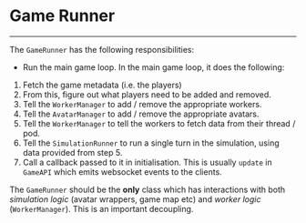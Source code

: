 # Game Runner

---

The `GameRunner` has the following responsibilities:
    
* Run the main game loop. In the main game loop, it does the following:
1. Fetch the game metadata (i.e. the players)
2. From this, figure out what players need to be added and removed. 
3. Tell the `WorkerManager` to add / remove the appropriate workers.
4. Tell the `AvatarManager` to add / remove the appropriate avatars. 
5. Tell the `WorkerManager` to tell the workers to fetch data from their thread / pod.
6. Tell the `SimulationRunner` to run a single turn in the simulation, using data provided from step 5. 
7. Call a callback passed to it in initialisation. This is usually `update` in `GameAPI` which emits websocket events to the clients. 

The `GameRunner` should be the **only** class which has interactions with both *simulation logic* (avatar wrappers, game map etc) and *worker logic* (`WorkerManager`). This is an important decoupling. 

